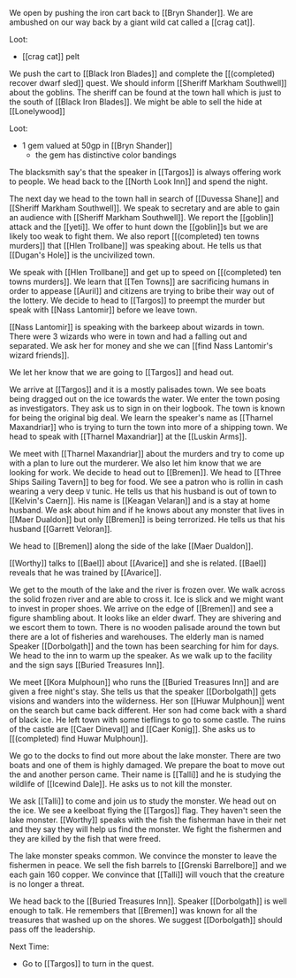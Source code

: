 We open by pushing the iron cart back to [[Bryn Shander]]. We are ambushed on our way back by a giant wild cat called a [[crag cat]]. 

Loot:
- [[crag cat]] pelt

We push the cart to [[Black Iron Blades]] and complete the [[(completed) recover dwarf sled]] quest. We should inform [[Sheriff Markham Southwell]] about the goblins. The sheriff can be found at the town hall which is just to the south of [[Black Iron Blades]]. We might be able to sell the hide at [[Lonelywood]]

Loot:
- 1 gem valued at 50gp in [[Bryn Shander]]
	- the gem has distinctive color bandings

The blacksmith say's that the speaker in [[Targos]] is always offering work to people. We head back to the [[North Look Inn]] and spend the night.

The next day we head to the town hall in search of [[Duvessa Shane]] and [[Sheriff Markham Southwell]]. We speak to secretary and are able to gain an audience with [[Sheriff Markham Southwell]]. We report the [[goblin]] attack and the [[yeti]]. We offer to hunt down the [[goblin]]s but we are likely too weak to fight them. We also report [[(completed) ten towns murders]] that [[Hlen Trollbane]] was speaking about. He tells us that [[Dugan's Hole]] is the uncivilized town.

We speak with [[Hlen Trollbane]] and get up to speed on [[(completed) ten towns murders]]. We learn that [[Ten Towns]] are sacrificing humans in order to appease [[Auril]] and citizens are trying to bribe their way out of the lottery. We decide to head to [[Targos]] to preempt the murder but speak with [[Nass Lantomir]] before we leave town.

[[Nass Lantomir]] is speaking with the barkeep about wizards in town. There were 3 wizards who were in town and had a falling out and separated. We ask her for money and she we can [[find Nass Lantomir's wizard friends]]. 

We let her know that we are going to [[Targos]] and head out.

We arrive at [[Targos]] and it is a mostly palisades town. We see boats being dragged out on the ice towards the water. We enter the town posing as investigators. They ask us to sign in on their logbook. The town is known for being the original big deal. We learn the speaker's name as [[Tharnel Maxandriar]] who is trying to turn the town into more of a shipping town. We head to speak with [[Tharnel Maxandriar]] at the [[Luskin Arms]].

We meet with [[Tharnel Maxandriar]] about the murders and try to come up with a plan to lure out the murderer. We also let him know that we are looking for work. We decide to head out to [[Bremen]]. We head to [[Three Ships Sailing Tavern]] to beg for food. We see a patron who is rollin in cash wearing a very deep `V` tunic. He tells us that his husband is out of town to [[Kelvin's Caern]]. His name is [[Keagan Velaran]] and is a stay at home husband. We ask about him and if he knows about any monster that lives in [[Maer Dualdon]] but only [[Bremen]] is being terrorized. He tells us that his husband [[Garrett Veloran]].

We head to [[Bremen]] along the side of the lake [[Maer Dualdon]]. 

[[Worthy]] talks to [[Bael]] about [[Avarice]] and she is related. [[Bael]] reveals that he was trained by [[Avarice]].

We get to the mouth of the lake and the river is frozen over. We walk across the solid frozen river and are able to cross it. Ice is slick and we might want to invest in proper shoes. We arrive on the edge of [[Bremen]] and see a figure shambling about. It looks like an elder dwarf. They are shivering and we escort them to town. There is no wooden palisade around the town but there are a lot of fisheries and warehouses. The elderly man is named Speaker [[Dorbolgath]] and the town has been searching for him for days. We head to the inn to warm up the speaker. As we walk up to the facility and the sign says [[Buried Treasures Inn]].

We meet [[Kora Mulphoun]] who runs the [[Buried Treasures Inn]] and are given a free night's stay. She tells us that the speaker [[Dorbolgath]] gets visions and wanders into the wilderness. Her son [[Huwar Mulphoun]] went on the search but came back different. Her son had come back with a shard of black ice. He left town with some tieflings to go to some castle. The ruins of the castle are [[Caer Dineval]] and [[Caer Konig]]. She asks us to [[(completed) find Huwar Mulphoun]].

We go to the docks to find out more about the lake monster. There are two boats and one of them is highly damaged. We prepare the boat to move out the and another person came. Their name is [[Talli]] and he is studying the wildlife of [[Icewind Dale]]. He asks us to not kill the monster.

We ask [[Talli]] to come and join us to study the monster. We head out on the ice. We see a keelboat flying the [[Targos]] flag. They haven't seen the lake monster. [[Worthy]] speaks with the fish the fisherman have in their net and they say they will help us find the monster. We fight the fishermen and they are killed by the fish that were freed.

The lake monster speaks common. We convince the monster to leave the fishermen in peace. We sell the fish barrels to [[Grenski Barrelbore]] and we each gain 160 copper. We convince that [[Talli]] will vouch that the creature is no longer a threat.

We head back to the [[Buried Treasures Inn]]. Speaker [[Dorbolgath]] is well enough to talk. He remembers that [[Bremen]] was known for all the treasures that washed up on the shores. We suggest [[Dorbolgath]] should pass off the leadership.

 Next Time:
- Go to [[Targos]] to turn in the quest.